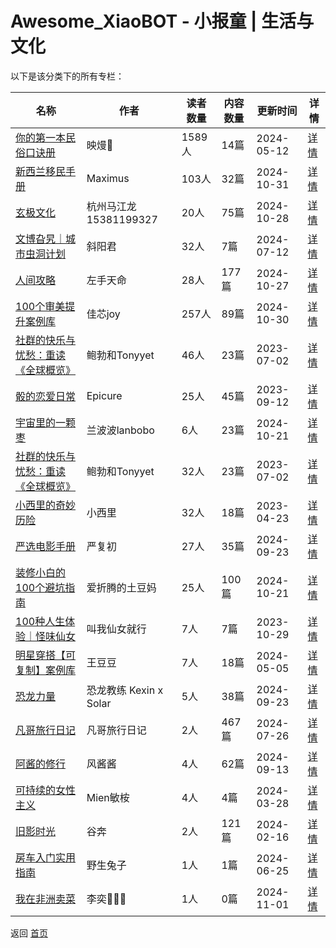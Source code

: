 # Awesome_XiaoBOT - 小报童 | 生活与文化

以下是该分类下的所有专栏：

| 名称 | 作者 | 读者数量 | 内容数量 | 更新时间 | 详情 |
|------|------|----------|----------|----------|------|
| [你的第一本民俗口诀册](https://xiaobot.net/p/xuanmenyouli?refer=9c3f1c95-a052-465a-9902-f6d75080262a) | 映熳💓 | 1589人 | 14篇 |  2024-05-12 | [详情](data/xuanmenyouli.md) |
| [新西兰移民手册](https://xiaobot.net/p/NZmax77?refer=9c3f1c95-a052-465a-9902-f6d75080262a) | Maximus | 103人 | 32篇 |  2024-10-31 | [详情](data/NZmax77.md) |
| [玄极文化](https://xiaobot.net/p/xuanjiwenhua?refer=9c3f1c95-a052-465a-9902-f6d75080262a) | 杭州马江龙15381199327 | 20人 | 75篇 |  2024-10-28 | [详情](data/xuanjiwenhua.md) |
| [文博旮旯｜城市虫洞计划](https://xiaobot.net/p/wbgl01?refer=9c3f1c95-a052-465a-9902-f6d75080262a) | 斜阳君 | 32人 | 7篇 |  2024-07-12 | [详情](data/wbgl01.md) |
| [人间攻略](https://xiaobot.net/p/astroweek?refer=9c3f1c95-a052-465a-9902-f6d75080262a) | 左手天命 | 28人 | 177篇 |  2024-10-27 | [详情](data/astroweek.md) |
| [100个审美提升案例库](https://xiaobot.net/p/icecreamyql?refer=9c3f1c95-a052-465a-9902-f6d75080262a) | 佳芯joy | 257人 | 89篇 |  2024-10-30 | [详情](data/icecreamyql.md) |
| [社群的快乐与忧愁：重读《全球概览》](https://xiaobot.net/p/backtowec2022?refer=9c3f1c95-a052-465a-9902-f6d75080262a) | 鲍勃和Tonyyet | 46人 | 23篇 |  2023-07-02 | [详情](data/backtowec2022.md) |
| [骰的恋爱日常](https://xiaobot.net/p/lovedice?refer=9c3f1c95-a052-465a-9902-f6d75080262a) | Epicure | 25人 | 45篇 |  2023-09-12 | [详情](data/lovedice.md) |
| [宇宙里的一颗枣](https://xiaobot.net/p/floatingjujube?refer=9c3f1c95-a052-465a-9902-f6d75080262a) | 兰波波lanbobo | 6人 | 23篇 |  2024-10-21 | [详情](data/floatingjujube.md) |
| [社群的快乐与忧愁：重读《全球概览》](https://xiaobot.net/p/backtowec2022l?refer=9c3f1c95-a052-465a-9902-f6d75080262a) | 鲍勃和Tonyyet | 32人 | 23篇 |  2023-07-02 | [详情](data/backtowec2022l.md) |
| [小西里的奇妙历险](https://xiaobot.net/p/Talk?refer=9c3f1c95-a052-465a-9902-f6d75080262a) | 小西里 | 32人 | 18篇 |  2023-04-23 | [详情](data/Talk.md) |
| [严选电影手册](https://xiaobot.net/p/Zuosiyouxiang?refer=9c3f1c95-a052-465a-9902-f6d75080262a) | 严复初 | 27人 | 35篇 |  2024-09-23 | [详情](data/Zuosiyouxiang.md) |
| [装修小白的100个避坑指南](https://xiaobot.net/p/zhuangxiubikeng?refer=9c3f1c95-a052-465a-9902-f6d75080262a) | 爱折腾的土豆妈 | 25人 | 100篇 |  2024-10-21 | [详情](data/zhuangxiubikeng.md) |
| [100种人生体验｜怪味仙女](https://xiaobot.net/p/free1234?refer=9c3f1c95-a052-465a-9902-f6d75080262a) | 叫我仙女就行 | 7人 | 7篇 |  2023-10-29 | [详情](data/free1234.md) |
| [明星穿搭【可复制】案例库](https://xiaobot.net/p/doelookcase1?refer=9c3f1c95-a052-465a-9902-f6d75080262a) | 王豆豆 | 7人 | 18篇 |  2024-05-05 | [详情](data/doelookcase1.md) |
| [恐龙力量](https://xiaobot.net/p/NewbeingPower?refer=9c3f1c95-a052-465a-9902-f6d75080262a) | 恐龙教练 Kexin x Solar | 5人 | 38篇 |  2024-09-23 | [详情](data/NewbeingPower.md) |
| [凡哥旅行日记](https://xiaobot.net/p/fange?refer=9c3f1c95-a052-465a-9902-f6d75080262a) | 凡哥旅行日记 | 2人 | 467篇 |  2024-07-26 | [详情](data/fange.md) |
| [阿酱的修行](https://xiaobot.net/p/iceshadow1988?refer=9c3f1c95-a052-465a-9902-f6d75080262a) | 风酱酱 | 4人 | 62篇 |  2024-09-13 | [详情](data/iceshadow1988.md) |
| [可持续的女性主义](https://xiaobot.net/p/zhouxuan2?refer=9c3f1c95-a052-465a-9902-f6d75080262a) | Mien敏桉 | 4人 | 4篇 |  2024-03-28 | [详情](data/zhouxuan2.md) |
| [旧影时光](https://xiaobot.net/p/oldcool?refer=9c3f1c95-a052-465a-9902-f6d75080262a) | 谷奔 | 2人 | 121篇 |  2024-02-16 | [详情](data/oldcool.md) |
| [房车入门实用指南](https://xiaobot.net/p/RV2024?refer=9c3f1c95-a052-465a-9902-f6d75080262a) | 野生兔子 | 1人 | 1篇 |  2024-06-25 | [详情](data/RV2024.md) |
| [我在非洲卖菜](https://xiaobot.net/p/africa?refer=9c3f1c95-a052-465a-9902-f6d75080262a) | 李奕👩🏻‍🌾 | 1人 | 0篇 |  2024-11-01 | [详情](data/africa.md) |


返回 [首页](../README.md)
